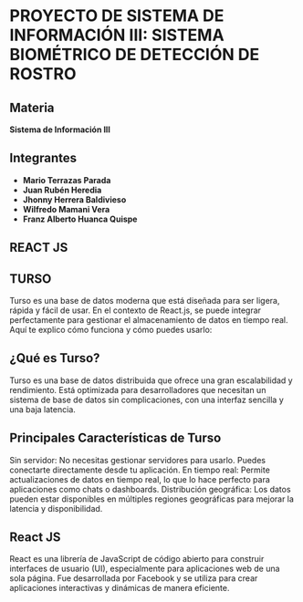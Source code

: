 # PROYECTO DE SISTEMA DE INFORMACIÓN III: SISTEMA BIOMÉTRICO DE DETECCIÓN DE ROSTRO  

## Materia  
**Sistema de Información III**  

## Integrantes  
- **Mario Terrazas Parada**  
- **Juan Rubén Heredia**  
- **Jhonny Herrera Baldivieso**  
- **Wilfredo Mamani Vera**  
- **Franz Alberto Huanca Quispe**  

## REACT JS


## TURSO
Turso es una base de datos moderna que está diseñada para ser ligera, rápida y fácil de usar. En el contexto de React.js, se puede integrar perfectamente para gestionar el almacenamiento de datos en tiempo real. Aquí te explico cómo funciona y cómo puedes usarlo:
## ¿Qué es Turso?

Turso es una base de datos distribuida que ofrece una gran escalabilidad y rendimiento. Está optimizada para desarrolladores que necesitan un sistema de base de datos sin complicaciones, con una interfaz sencilla y una baja latencia.
## Principales Características de Turso
Sin servidor: No necesitas gestionar servidores para usarlo. Puedes conectarte directamente desde tu aplicación.
En tiempo real: Permite actualizaciones de datos en tiempo real, lo que lo hace perfecto para aplicaciones como chats o dashboards.
Distribución geográfica: Los datos pueden estar disponibles en múltiples regiones geográficas para mejorar la latencia y disponibilidad.
## React JS
React es una librería de JavaScript de código abierto para construir interfaces de usuario (UI), especialmente para aplicaciones web de una sola página. Fue desarrollada por Facebook y se utiliza para crear aplicaciones interactivas y dinámicas de manera eficiente.
